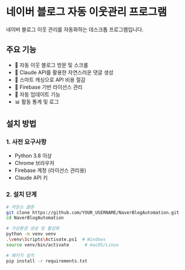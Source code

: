 # 네이버 블로그 자동 이웃관리 프로그램

네이버 블로그 이웃 관리를 자동화하는 데스크톱 프로그램입니다.

## 주요 기능

- 🤖 자동 이웃 블로그 방문 및 스크롤
- 💬 Claude API를 활용한 자연스러운 댓글 생성
- 💾 스마트 캐싱으로 API 비용 절감
- 🔐 Firebase 기반 라이선스 관리
- 🔄 자동 업데이트 기능
- 📊 활동 통계 및 로그

## 설치 방법

### 1. 사전 요구사항

- Python 3.8 이상
- Chrome 브라우저
- Firebase 계정 (라이선스 관리용)
- Claude API 키

### 2. 설치 단계

```bash
# 저장소 클론
git clone https://github.com/YOUR_USERNAME/NaverBlogAutomation.git
cd NaverBlogAutomation

# 가상환경 생성 및 활성화
python -m venv venv
.\venv\Scripts\Activate.ps1  # Windows
source venv/bin/activate      # macOS/Linux

# 패키지 설치
pip install -r requirements.txt
```
